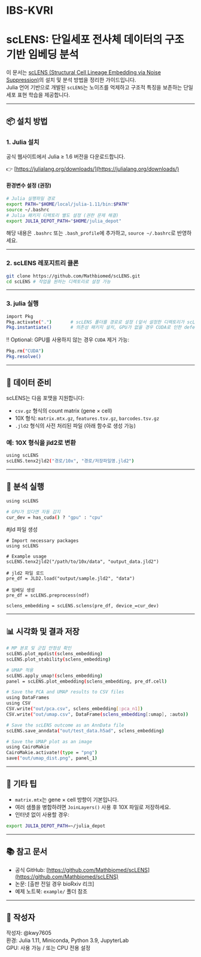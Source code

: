# IBS-KVRI
# scLENS: 단일세포 전사체 데이터의 구조 기반 임베딩 분석

이 문서는 [scLENS (Structural Cell Lineage Embedding via Noise Suppression)](https://github.com/Mathbiomed/scLENS)의 설치 및 분석 방법을 정리한 가이드입니다.\
Julia 언어 기반으로 개발된 `scLENS`는 노이즈를 억제하고 구조적 특징을 보존하는 단일세포 표현 학습을 제공합니다.

---

## 📦 설치 방법

### 1. Julia 설치

공식 웹사이트에서 Julia ≥ 1.6 버전을 다운로드합니다.

👉 [https://julialang.org/downloads/](https://julialang.org/downloads/)

#### 환경변수 설정 (권장)

```bash
# Julia 실행파일 경로
export PATH="$HOME/local/julia-1.11/bin:$PATH"
source ~/.bashrc
# Julia 패키지 디렉토리 별도 설정 (권한 문제 해결)
export JULIA_DEPOT_PATH="$HOME/julia_depot"
```

해당 내용은 `.bashrc` 또는 `.bash_profile`에 추가하고, `source ~/.bashrc`로 반영하세요.

---

### 2. scLENS 레포지트리 클론

```bash
git clone https://github.com/Mathbiomed/scLENS.git
cd scLENS # 작업을 원하는 디렉토리로 설정 가능
```

---

### 3. julia 실행

```bash
import Pkg
Pkg.activate(".")       # scLENS 폴더를 경로로 설정 (앞서 설정한 디렉토리가 scLENS일 경우 ".")
Pkg.instantiate()       # 의존성 패키지 설치, GPU가 없을 경우 CUDA로 인한 defendency 오류 발생 하지만 무시 가능
```

‼️ Optional: GPU를 사용하지 않는 경우 `CUDA` 제거 가능:

```bash
Pkg.rm("CUDA") 
Pkg.resolve()
```

---

## 📁 데이터 준비

scLENS는 다음 포맷을 지원합니다:

- `csv.gz` 형식의 count matrix (gene × cell)
- 10X 형식: `matrix.mtx.gz`, `features.tsv.gz`, `barcodes.tsv.gz`
- `.jld2` 형식의 사전 처리된 파일 (아래 함수로 생성 가능)

### 예: 10X 형식을 jld2로 변환

```bash
using scLENS
scLENS.tenx2jld2("경로/10x", "경로/저장파일명.jld2")
```

---

## 🧦 분석 실행

```bash
using scLENS

# GPU가 있다면 자동 감지
cur_dev = has_cuda() ? "gpu" : "cpu"
```
#jld 파일 생성
```
# Import necessary packages
using scLENS

# Example usage
scLENS.tenx2jld2("/path/to/10x/data", "output_data.jld2")

# jld2 파일 로드
pre_df = JLD2.load("output/sample.jld2", "data")

# 임베딩 생성
pre_df = scLENS.preprocess(ndf)

sclens_embedding = scLENS.sclens(pre_df, device_=cur_dev)
```

---

## 📊 시각화 및 결과 저장

```bash
# MP 분포 및 군집 안정성 확인
scLENS.plot_mpdist(sclens_embedding)
scLENS.plot_stability(sclens_embedding)

# UMAP 적용
scLENS.apply_umap!(sclens_embedding)
panel = scLENS.plot_embedding(sclens_embedding, pre_df.cell)

# Save the PCA and UMAP results to CSV files
using DataFrames
using CSV
CSV.write("out/pca.csv", sclens_embedding[:pca_n1])
CSV.write("out/umap.csv", DataFrame(sclens_embedding[:umap], :auto))

# Save the scLENS outcome as an AnnData file
scLENS.save_anndata("out/test_data.h5ad", sclens_embedding)

# Save the UMAP plot as an image
using CairoMakie
CairoMakie.activate!(type = "png")
save("out/umap_dist.png", panel_1)
```

---

## 📌 기타 팁

- `matrix.mtx`는 gene × cell 방향이 기본입니다.
- 여러 샘플을 병합하려면 `JoinLayers()` 사용 후 10X 파일로 저장하세요.
- 인터넷 없이 사용할 경우:

```bash
export JULIA_DEPOT_PATH=~/julia_depot
```

---

## 📚 참고 문서

- 공식 GitHub: [https://github.com/Mathbiomed/scLENS](https://github.com/Mathbiomed/scLENS)
- 논문: [출판 전일 경우 bioRxiv 리크]
- 예제 노트북: `example/` 폴더 참조

---

## 👤 작성자

작성자: @kwy7605\
환경: Julia 1.11, Miniconda, Python 3.9, JupyterLab\
GPU: 사용 가능 / 또는 CPU 전용 설정
